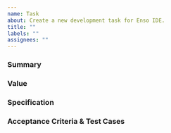 ```yaml
---
name: Task
about: Create a new development task for Enso IDE.
title: ""
labels: ""
assignees: ""
---
```


### Summary

<!--
- A summary of the task.
-->

### Value

<!--
- This section should describe the value of this task.
- This value can be for users, to the team, etc.
-->

### Specification

<!--
- Detailed requirements for the feature.
- The performance requirements for the feature.
-->

### Acceptance Criteria & Test Cases

<!--
- Any criteria that must be satisfied for the task to be accepted.
- The test plan for the feature, related to the acceptance criteria.
-->
